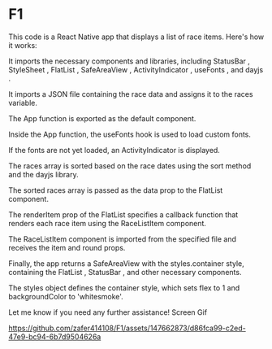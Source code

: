 # F1 

This code is a React Native app that displays a list of race items. Here's how it works:

It imports the necessary components and libraries, including StatusBar , StyleSheet , FlatList , SafeAreaView , ActivityIndicator , useFonts , and dayjs .

It imports a JSON file containing the race data and assigns it to the races variable.

The App function is exported as the default component.

Inside the App function, the useFonts hook is used to load custom fonts.

If the fonts are not yet loaded, an ActivityIndicator is displayed.

The races array is sorted based on the race dates using the sort method and the dayjs library.

The sorted races array is passed as the data prop to the FlatList component.

The renderItem prop of the FlatList specifies a callback function that renders each race item using the RaceListItem component.

The RaceListItem component is imported from the specified file and receives the item and round props.

Finally, the app returns a SafeAreaView with the styles.container style, containing the FlatList , StatusBar , and other necessary components.

The styles object defines the container style, which sets flex to 1 and backgroundColor to 'whitesmoke'.


Let me know if you need any further assistance!
Screen Gif 


https://github.com/zafer414108/F1/assets/147662873/d86fca99-c2ed-47e9-bc94-6b7d9504626a

